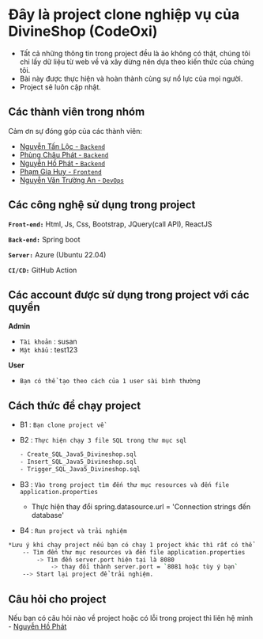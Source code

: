 
# Đây là project clone nghiệp vụ của DivineShop (CodeOxi)

- Tất cả những thông tin trong project đều là ảo không có thật, chúng tôi chỉ lấy dữ liệu từ web về và xây dừng nên dựa theo kiến thức của chúng tôi.
- Bài này được thực hiện và hoàn thành cùng sự nổ lực của mọi người.
- Project sẽ luôn cập nhật.
## Các thành viên trong nhóm

Cảm ơn sự đóng góp của các thành viên:

- [Nguyễn Tấn Lộc - `Backend`](https://www.facebook.com/profile.php?id=100041240477371)
- [Phùng Châu Phát - `Backend`](https://www.facebook.com/chauphat2111)
- [Nguyễn Hồ Phát - `Backend`](https://www.facebook.com/profile.php?id=100010361110406)
- [Phạm Gia Huy - `Frontend`](https://www.facebook.com/phamgia.huy.3990)
- [Nguyễn Văn Trường An - `DevOps`](https://www.facebook.com/TruongAnDev)

## Các công nghệ sử dụng trong project

**`Front-end:`** Html, Js, Css, Bootstrap, JQuery(call API), ReactJS

**`Back-end:`** Spring boot

**`Server:`** Azure (Ubuntu 22.04)

**`CI/CD:`** GitHub Action


## Các account được sử dụng trong project với các quyền

**Admin**
- `Tài khoản` : susan
- `Mật khẩu` : test123


**User**
- `Bạn có thể tạo theo cách của 1 user sài bình thường`

## Cách thức để chạy project
- B1 : `Bạn clone project về `
- B2 : `Thực hiện chạy 3 file SQL trong thư mục sql`
    ```bash
    - Create_SQL_Java5_Divineshop.sql
    - Insert_SQL_Java5_Divineshop.sql
    - Trigger_SQL_Java5_Divineshop.sql
    ```
- B3 : `Vào trong project tìm đến thư mục resources và đến file application.properties`
    - Thực hiện thay đổi spring.datasource.url = 'Connection strings đến database'

- B4 : `Run project và trải nghiệm`


```bash
*Lưu ý khi chạy project nếu bạn có chạy 1 project khác thì rất có thể  sẽ bị trùng port với nhau (thực hiện thay đổi port)
    -- Tìm đến thư mục resources và đến file application.properties
        -> Tìm đến server.port hiện tại là 8080 
            -> thay đổi thành server.port = `8081 hoặc tùy ý bạn`
    --> Start lại project để trải nghiệm.
```

    
## Câu hỏi cho project

Nếu bạn có câu hỏi nào về project hoặc có lỗi trong project thì liên hệ mình - [Nguyễn Hồ Phát](https://www.facebook.com/profile.php?id=100010361110406)

